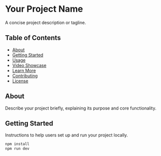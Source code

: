 # Your Project Name

A concise project description or tagline.

## Table of Contents

- [About](#about)
- [Getting Started](#getting-started)
- [Usage](#usage)
- [Video Showcase](#video-showcase)
- [Learn More](#learn-more)
- [Contributing](#contributing)
- [License](#license)

## About

Describe your project briefly, explaining its purpose and core functionality.

## Getting Started

Instructions to help users set up and run your project locally.

```bash
npm install
npm run dev
